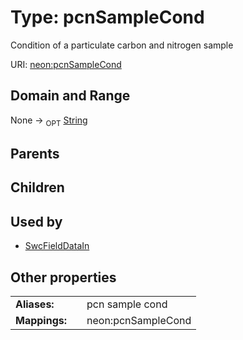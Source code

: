 
# Type: pcnSampleCond


Condition of a particulate carbon and nitrogen sample

URI: [neon:pcnSampleCond](https://data.neonscience.org/pcnSampleCond)


## Domain and Range

None ->  <sub>OPT</sub> [String](types/String.md)

## Parents


## Children


## Used by

 * [SwcFieldDataIn](SwcFieldDataIn.md)

## Other properties

|  |  |  |
| --- | --- | --- |
| **Aliases:** | | pcn sample cond |
| **Mappings:** | | neon:pcnSampleCond |

